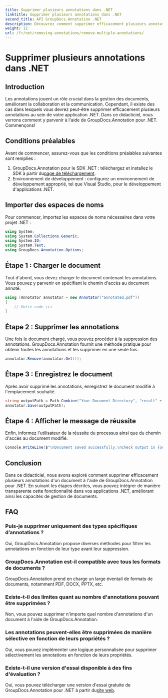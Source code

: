 ```yaml
---
title: Supprimer plusieurs annotations dans .NET
linktitle: Supprimer plusieurs annotations dans .NET
second_title: API GroupDocs.Annotation .NET
description: Découvrez comment supprimer efficacement plusieurs annotations dans .NET à l’aide de GroupDocs.Annotation. Suivez notre tutoriel étape par étape pour une intégration transparente dans vos applications.
weight: 12
url: /fr/net/removing-annotations/remove-multiple-annotations/
---
```


# Supprimer plusieurs annotations dans .NET

## Introduction
Les annotations jouent un rôle crucial dans la gestion des documents, améliorant la collaboration et la communication. Cependant, il existe des cas dans lesquels vous devrez peut-être supprimer efficacement plusieurs annotations au sein de votre application .NET. Dans ce didacticiel, nous verrons comment y parvenir à l'aide de GroupDocs.Annotation pour .NET. Commençons!
## Conditions préalables
Avant de commencer, assurez-vous que les conditions préalables suivantes sont remplies :
1.  GroupDocs.Annotation pour le SDK .NET : téléchargez et installez le SDK à partir du[page de téléchargement](https://releases.groupdocs.com/annotation/net/).
2. Environnement de développement : configurez un environnement de développement approprié, tel que Visual Studio, pour le développement d'applications .NET.

## Importer des espaces de noms
Pour commencer, importez les espaces de noms nécessaires dans votre projet .NET :
```csharp
using System;
using System.Collections.Generic;
using System.IO;
using System.Text;
using GroupDocs.Annotation.Options;
```
## Étape 1 : Charger le document
Tout d'abord, vous devez charger le document contenant les annotations. Vous pouvez y parvenir en spécifiant le chemin d'accès au document annoté.
```csharp
using (Annotator annotator = new Annotator("annotated.pdf"))
{
    // Votre code ici
}
```
## Étape 2 : Supprimer les annotations
Une fois le document chargé, vous pouvez procéder à la suppression des annotations. GroupDocs.Annotation fournit une méthode pratique pour obtenir toutes les annotations et les supprimer en une seule fois.
```csharp
annotator.Remove(annotator.Get());
```
## Étape 3 : Enregistrez le document
Après avoir supprimé les annotations, enregistrez le document modifié à l'emplacement souhaité.
```csharp
string outputPath = Path.Combine("Your Document Directory", "result" + Path.GetExtension("input.pdf"));
annotator.Save(outputPath);
```
## Étape 4 : Afficher le message de réussite
Enfin, informez l'utilisateur de la réussite du processus ainsi que du chemin d'accès au document modifié.
```csharp
Console.WriteLine($"\nDocument saved successfully.\nCheck output in {outputPath}.");
```

## Conclusion
Dans ce didacticiel, nous avons exploré comment supprimer efficacement plusieurs annotations d'un document à l'aide de GroupDocs.Annotation pour .NET. En suivant les étapes décrites, vous pouvez intégrer de manière transparente cette fonctionnalité dans vos applications .NET, améliorant ainsi les capacités de gestion de documents.
## FAQ
### Puis-je supprimer uniquement des types spécifiques d’annotations ?
Oui, GroupDocs.Annotation propose diverses méthodes pour filtrer les annotations en fonction de leur type avant leur suppression.
### GroupDocs.Annotation est-il compatible avec tous les formats de documents ?
GroupDocs.Annotation prend en charge un large éventail de formats de documents, notamment PDF, DOCX, PPTX, etc.
### Existe-t-il des limites quant au nombre d'annotations pouvant être supprimées ?
Non, vous pouvez supprimer n'importe quel nombre d'annotations d'un document à l'aide de GroupDocs.Annotation.
### Les annotations peuvent-elles être supprimées de manière sélective en fonction de leurs propriétés ?
Oui, vous pouvez implémenter une logique personnalisée pour supprimer sélectivement les annotations en fonction de leurs propriétés.
### Existe-t-il une version d'essai disponible à des fins d'évaluation ?
 Oui, vous pouvez télécharger une version d'essai gratuite de GroupDocs.Annotation pour .NET à partir du[site web](https://releases.groupdocs.com/annotation/net/).